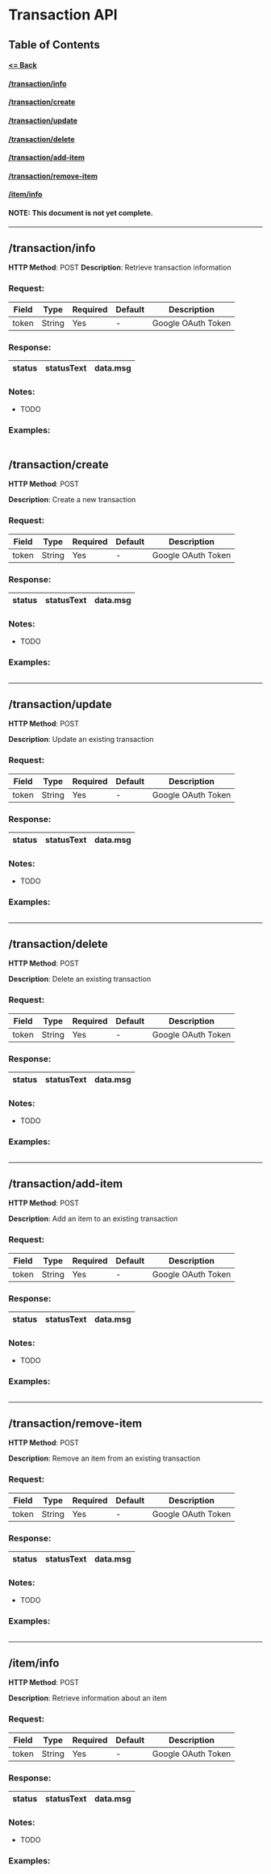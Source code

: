 # Transaction API

## Table of Contents

#### [<= Back](./README.md)

#### [/transaction/info](#transactioninfo-1)

#### [/transaction/create](#transactioncreate-1)

#### [/transaction/update](#transactionupdate-1)

#### [/transaction/delete](#transactiondelete-1)

#### [/transaction/add-item](#transactionadd-item-1)

#### [/transaction/remove-item](#transactionremove-item-1)

#### [/item/info](#iteminfo-1)

#### NOTE: This document is not yet complete.

---

## /transaction/info

**HTTP Method**: POST
**Description**: Retrieve transaction information

### Request:

| Field | Type   | Required | Default | Description        |
|-------|--------|----------|---------|--------------------|
| token | String | Yes      | -       | Google OAuth Token |

### Response:

| status | statusText | data.msg |
|--------|------------|----------|

### Notes:

- TODO

### Examples:

```js

```

## /transaction/create

**HTTP Method**: POST

**Description**: Create a new transaction

### Request:

| Field | Type   | Required | Default | Description        |
|-------|--------|----------|---------|--------------------|
| token | String | Yes      | -       | Google OAuth Token |

### Response:

| status | statusText | data.msg |
|--------|------------|----------|

### Notes:

- TODO

### Examples:

```js

```

---

## /transaction/update

**HTTP Method**: POST

**Description**: Update an existing transaction

### Request:

| Field | Type   | Required | Default | Description        |
|-------|--------|----------|---------|--------------------|
| token | String | Yes      | -       | Google OAuth Token |

### Response:

| status | statusText | data.msg |
|--------|------------|----------|

### Notes:

- TODO

### Examples:

```js

```

---

## /transaction/delete

**HTTP Method**: POST

**Description**: Delete an existing transaction

### Request:

| Field | Type   | Required | Default | Description        |
|-------|--------|----------|---------|--------------------|
| token | String | Yes      | -       | Google OAuth Token |

### Response:

| status | statusText | data.msg |
|--------|------------|----------|

### Notes:

- TODO

### Examples:

```js

```

---

## /transaction/add-item

**HTTP Method**: POST

**Description**: Add an item to an existing transaction

### Request:

| Field | Type   | Required | Default | Description        |
|-------|--------|----------|---------|--------------------|
| token | String | Yes      | -       | Google OAuth Token |

### Response:

| status | statusText | data.msg |
|--------|------------|----------|

### Notes:

- TODO

### Examples:

```js

```

---

## /transaction/remove-item

**HTTP Method**: POST

**Description**: Remove an item from an existing transaction

### Request:

| Field | Type   | Required | Default | Description        |
|-------|--------|----------|---------|--------------------|
| token | String | Yes      | -       | Google OAuth Token |

### Response:

| status | statusText | data.msg |
|--------|------------|----------|

### Notes:

- TODO

### Examples:

```js

```

---

## /item/info

**HTTP Method**: POST

**Description**: Retrieve information about an item

### Request:

| Field | Type   | Required | Default | Description        |
|-------|--------|----------|---------|--------------------|
| token | String | Yes      | -       | Google OAuth Token |

### Response:

| status | statusText | data.msg |
|--------|------------|----------|

### Notes:

- TODO

### Examples:

```js

```



